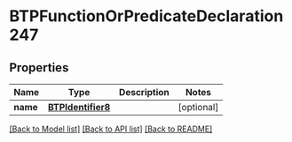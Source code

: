 # BTPFunctionOrPredicateDeclaration247

## Properties
Name | Type | Description | Notes
------------ | ------------- | ------------- | -------------
**name** | [**BTPIdentifier8**](BTPIdentifier8.md) |  | [optional] 

[[Back to Model list]](../README.md#documentation-for-models) [[Back to API list]](../README.md#documentation-for-api-endpoints) [[Back to README]](../README.md)


